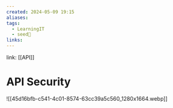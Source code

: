 ```yaml
---
created: 2024-05-09 19:15
aliases: 
tags:
  - LearningIT
  - seed🌱
links:
---
```


link: [[API]]

# API Security

![[45d16bfb-c541-4c01-8574-63cc39a5c560_1280x1664.webp]]